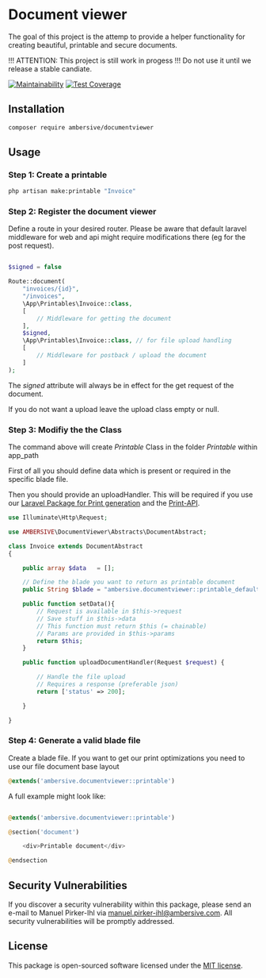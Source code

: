 # Document viewer

The goal of this project is the attemp to provide a helper functionality for creating beautiful, printable and secure documents.

!!! ATTENTION: This project is still work in progess !!! Do not use it until we release a stable candiate.

[![Maintainability](https://api.codeclimate.com/v1/badges/0f9d20da7317b5425e72/maintainability)](https://codeclimate.com/github/AMBERSIVE/laravel-document-viewer/maintainability) [![Test Coverage](https://api.codeclimate.com/v1/badges/0f9d20da7317b5425e72/test_coverage)](https://codeclimate.com/github/AMBERSIVE/laravel-document-viewer/test_coverage)

## Installation

```bash
composer require ambersive/documentviewer
```

## Usage

### Step 1: Create a printable

```bash
php artisan make:printable "Invoice"
```

### Step 2: Register the document viewer

Define a route in your desired router. Please be aware that default laravel middleware for web and api might require modifications there (eg for the post request).

```php

$signed = false

Route::document(
    "invoices/{id}", 
    "/invoices",
    \App\Printables\Invoice::class, 
    [
        // Middleware for getting the document
    ], 
    $signed, 
    \App\Printables\Invoice::class, // for file upload handling
    [
        // Middleware for postback / upload the document
    ]
);

```

The *signed* attribute will always be in effect for the get request of the document.

If you do not want a upload leave the upload class empty or null.

### Step 3: Modifiy the the Class

The command above will create *Printable* Class in the folder *Printable* within app_path

First of all you should define data which is present or required in the specific blade file.

Then you should provide an uploadHandler. This will be required if you use our [Laravel Package for Print generation](https://github.com/AMBERSIVE/laravel-print-api) and the [Print-API](https://github.com/AMBERSIVE/print-api).

```php
use Illuminate\Http\Request;

use AMBERSIVE\DocumentViewer\Abstracts\DocumentAbstract;

class Invoice extends DocumentAbstract
{

    public array $data   = [];

    // Define the blade you want to return as printable document
    public String $blade = "ambersive.documentviewer::printable_default";

    public function setData(){
        // Request is available in $this->request
        // Save stuff in $this->data
        // This function must return $this (= chainable)
        // Params are provided in $this->params
        return $this;
    }

    public function uploadDocumentHandler(Request $request) {

        // Handle the file upload
        // Requires a response (preferable json)
        return ['status' => 200];

    }

}
```

### Step 4: Generate a valid blade file

Create a blade file. If you want to get our print optimizations you need to use our file document base layout

```php
@extends('ambersive.documentviewer::printable')
```

A full example might look like:

```php

@extends('ambersive.documentviewer::printable')

@section('document')

    <div>Printable document</div>

@endsection

``` 

## Security Vulnerabilities

If you discover a security vulnerability within this package, please send an e-mail to Manuel Pirker-Ihl via [manuel.pirker-ihl@ambersive.com](mailto:manuel.pirker-ihl@ambersive.com). All security vulnerabilities will be promptly addressed.

## License

This package is open-sourced software licensed under the [MIT license](https://opensource.org/licenses/MIT).